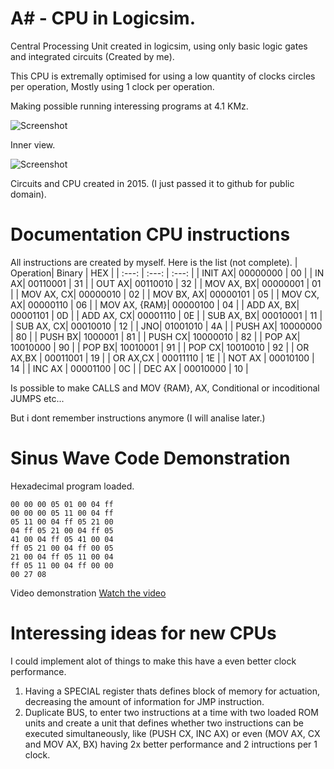 # A# - CPU in Logicsim.
Central Processing Unit created in logicsim, using only basic logic gates and integrated circuits (Created by me).

This CPU is extremally optimised for using a low quantity of clocks circles per operation, Mostly using 1 clock per operation. 

Making possible running interessing programs at 4.1 KMz.


![Screenshot](https://i.postimg.cc/bNXQj4TP/Captura-de-Tela-2017-10-12-as-21-26-43.png)

Inner view.

![Screenshot](https://i.postimg.cc/nrmSh7gh/Captura-de-Tela-2017-10-12-as-21-22-34.png)

Circuits and CPU created in 2015. (I just passed it to github for public domain).

# Documentation CPU instructions
All instructions are created by myself.
Here is the list (not complete).
| Operation| Binary | HEX |
| :---: | :---: | :---: |
| INIT AX| 00000000 | 00 |
| IN AX| 00110001 | 31 |
| OUT AX| 00110010 | 32 |
| MOV AX, BX| 00000001 | 01 |
| MOV AX, CX| 00000010 | 02 |
| MOV BX, AX| 00000101 | 05 |
| MOV CX, AX| 00000110 | 06 |
| MOV AX, {RAM}| 00000100 | 04 |
| ADD AX, BX| 00001101 | 0D |
| ADD AX, CX| 00001110 | 0E |
| SUB AX, BX| 00010001 | 11 |
| SUB AX, CX| 00010010 | 12 |
| JNO| 01001010 | 4A |
| PUSH AX| 10000000 | 80 |
| PUSH BX| 1000001 | 81 |
| PUSH CX| 10000010 | 82 |
| POP AX| 10010000 | 90 |
| POP BX| 10010001 | 91 |
| POP CX| 10010010 | 92 |
| OR AX,BX | 00011001 | 19 |
| OR AX,CX | 00011110 | 1E |
| NOT AX | 00010100 | 14 |
| INC AX | 00001100 | 0C |
| DEC AX | 00010000 | 10 |

Is possible to make CALLS and MOV {RAM}, AX, Conditional or incoditional JUMPS etc... 

But i dont remember instructions anymore (I will analise later.)

# Sinus Wave Code Demonstration
Hexadecimal program loaded.
```
00 00 00 05 01 00 04 ff
00 00 00 05 11 00 04 ff
05 11 00 04 ff 05 21 00
04 ff 05 21 00 04 ff 05
41 00 04 ff 05 41 00 04
ff 05 21 00 04 ff 00 05
21 00 04 ff 05 11 00 04
ff 05 11 00 04 ff 00 00
00 27 08
```
Video demonstration 
[Watch the video](https://www.youtube.com/watch?v=P-vK3BA1kco&feature=youtu.be)

# Interessing ideas for new CPUs
I could implement alot of things to make this have a even better clock performance.
1. Having a SPECIAL register thats defines block of memory for actuation, decreasing the amount of information for JMP instruction.
2. Duplicate BUS, to enter two instructions at a time with two loaded ROM units and create a unit that defines whether two instructions can be executed simultaneously,
like (PUSH CX, INC AX) or even (MOV AX, CX and MOV AX, BX) having 2x better performance and 2 intructions per 1 clock.  
